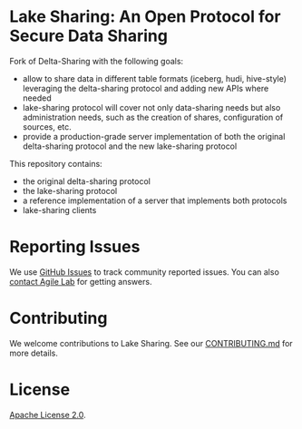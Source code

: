 # Lake Sharing: An Open Protocol for Secure Data Sharing

Fork of Delta-Sharing with the following goals:

- allow to share data in different table formats (iceberg, hudi, hive-style) leveraging the delta-sharing protocol and adding new APIs where needed
- lake-sharing protocol will cover not only data-sharing needs but also administration needs, such as the creation of shares, configuration of sources, etc.
- provide a production-grade server implementation of both the original delta-sharing protocol and the new lake-sharing protocol

This repository contains:

- the original delta-sharing protocol
- the lake-sharing protocol
- a reference implementation of a server that implements both protocols
- lake-sharing clients


# Reporting Issues

We use [GitHub Issues](https://github.com/agile-lab-dev/lake-sharing/issues) to track community reported issues. You can also [contact Agile Lab](mailto://communityimpact@agilelab.it) for getting answers.

# Contributing 
We welcome contributions to Lake Sharing. See our [CONTRIBUTING.md](CONTRIBUTING.md) for more details.

# License
[Apache License 2.0](LICENSE.txt).